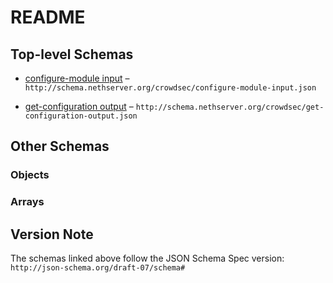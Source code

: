 # README

## Top-level Schemas

*   [configure-module input](./configure-module-input.md "Configure crowdsec") – `http://schema.nethserver.org/crowdsec/configure-module-input.json`

*   [get-configuration output](./get-configuration-output.md "Get crowdsec configuration") – `http://schema.nethserver.org/crowdsec/get-configuration-output.json`

## Other Schemas

### Objects



### Arrays



## Version Note

The schemas linked above follow the JSON Schema Spec version: `http://json-schema.org/draft-07/schema#`
